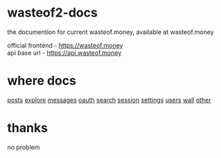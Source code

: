 # wasteof2-docs
the documention for current wasteof.money, available at wasteof.money

official frontend - https://wasteof.money<br/>
api base url - https://api.wasteof.money

# where docs
[posts](https://oren-lindsey.github.io/wasteof2-docs-pages/posts)
[explore](https://oren-lindsey.github.io/wasteof2-docs-pages/explore)
[messages](https://oren-lindsey.github.io/wasteof2-docs-pages/messages)
[oauth](https://oren-lindsey.github.io/wasteof2-docs-pages/oauth)
[search](https://oren-lindsey.github.io/wasteof2-docs-pages/search)
[session](https://oren-lindsey.github.io/wasteof2-docs-pages/session)
[settings](https://oren-lindsey.github.io/wasteof2-docs-pages/settings)
[users](https://oren-lindsey.github.io/wasteof2-docs-pages/users)
[wall](https://oren-lindsey.github.io/wasteof2-docs-pages/wall)
[other](https://oren-lindsey.github.io/wasteof2-docs-pages/other)

# thanks
no problem
